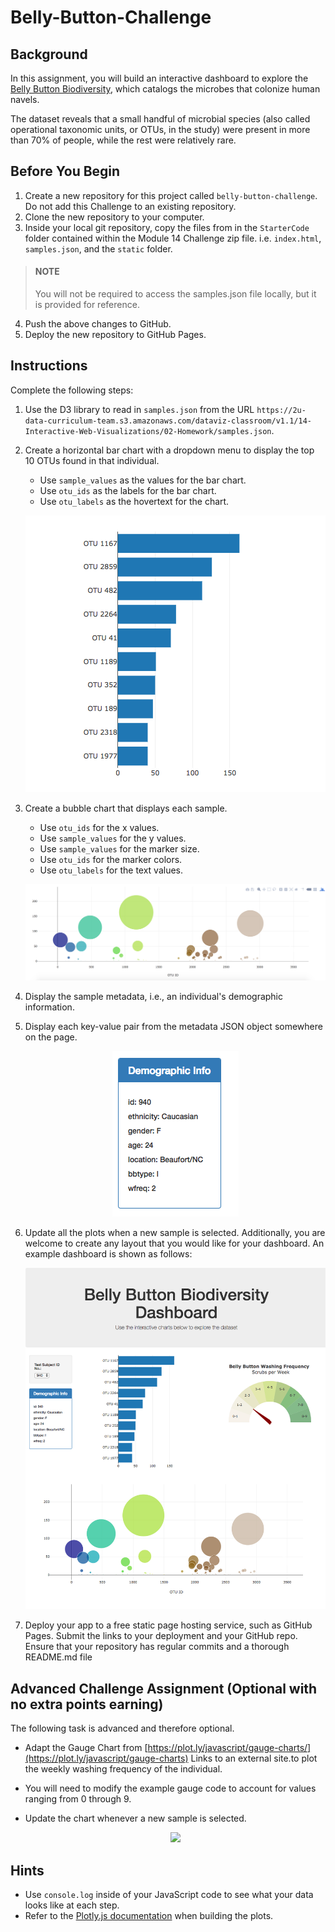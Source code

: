 # Belly-Button-Challenge

## Background
In this assignment, you will build an interactive dashboard to explore the [Belly Button Biodiversity](http://robdunnlab.com/projects/belly-button-biodiversity/), which catalogs the microbes that colonize human navels.

The dataset reveals that a small handful of microbial species (also called operational taxonomic units, or OTUs, in the study) were present in more than 70% of people, while the rest were relatively rare.

## Before You Begin
1. Create a new repository for this project called `belly-button-challenge`. Do not add this Challenge to an existing repository.
2. Clone the new repository to your computer.
3. Inside your local git repository, copy the files from in the `StarterCode` folder contained within the Module 14 Challenge zip file. i.e. `index.html`, `samples.json`, and the `static` folder.

> #### NOTE
> You will not be required to access the samples.json file locally, but it is provided for reference.

4. Push the above changes to GitHub.
5. Deploy the new repository to GitHub Pages.

## Instructions
Complete the following steps:

1. Use the D3 library to read in `samples.json` from the URL `https://2u-data-curriculum-team.s3.amazonaws.com/dataviz-classroom/v1.1/14-Interactive-Web-Visualizations/02-Homework/samples.json`.

2. Create a horizontal bar chart with a dropdown menu to display the top 10 OTUs found in that individual.
    * Use `sample_values` as the values for the bar chart.
    * Use `otu_ids` as the labels for the bar chart.
    * Use `otu_labels` as the hovertext for the chart.

    <p align="center"><kbd><img src="Images/hw01.png"></kbd></p>

3. Create a bubble chart that displays each sample.
    * Use `otu_ids` for the x values.
    * Use `sample_values` for the y values.
    * Use `sample_values` for the marker size.
    * Use `otu_ids` for the marker colors.
    * Use `otu_labels` for the text values.

    <p align="center"><kbd><img src="Images/bubble_chart.png"></kbd></p>

4. Display the sample metadata, i.e., an individual's demographic information.
5. Display each key-value pair from the metadata JSON object somewhere on the page.

    <p align="center"><kbd><img src="Images/hw03.png"></kbd></p>

6. Update all the plots when a new sample is selected. Additionally, you are welcome to create any layout that you would like for your dashboard. An example dashboard is shown as follows:
    <p align="center"><kbd><img src="Images/hw02.png"></kbd></p>

7. Deploy your app to a free static page hosting service, such as GitHub Pages. Submit the links to your deployment and your GitHub repo. Ensure that your repository has regular commits and a thorough README.md file

## Advanced Challenge Assignment (Optional with no extra points earning)
The following task is advanced and therefore optional.

* Adapt the Gauge Chart from [https://plot.ly/javascript/gauge-charts/](https://plot.ly/javascript/gauge-charts) Links to an external site.to plot the weekly washing frequency of the individual.
* You will need to modify the example gauge code to account for values ranging from 0 through 9.
* Update the chart whenever a new sample is selected.

    <p align="center"><kbd><img src="Images/guage.png"></kbd></p>

## Hints
* Use `console.log` inside of your JavaScript code to see what your data looks like at each step.
* Refer to the [Plotly.js documentation](https://plot.ly/javascript/) when building the plots.

